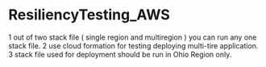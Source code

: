 ﻿# ResiliencyTesting_AWS
 1 out of two stack file ( single region and multiregion ) you can run any one stack file.
 2 use cloud formation for testing deploying multi-tire application.
 3 stack file used for deployment should be run in Ohio Region only.
 
 
